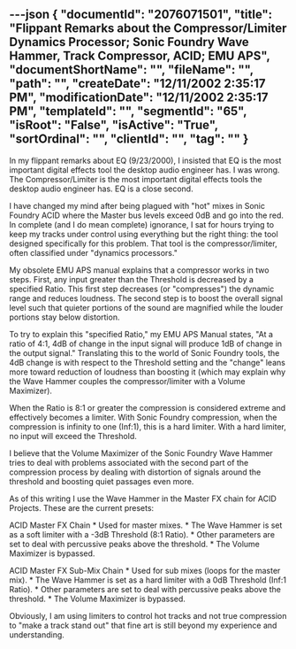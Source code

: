 ---json
{
  "documentId": "2076071501",
  "title": "Flippant Remarks about the Compressor/Limiter Dynamics Processor; Sonic Foundry Wave Hammer, Track Compressor, ACID; EMU APS",
  "documentShortName": "",
  "fileName": "",
  "path": "",
  "createDate": "12/11/2002 2:35:17 PM",
  "modificationDate": "12/11/2002 2:35:17 PM",
  "templateId": "",
  "segmentId": "65",
  "isRoot": "False",
  "isActive": "True",
  "sortOrdinal": "",
  "clientId": "",
  "tag": ""
}
---

In my flippant remarks about EQ (9/23/2000), I insisted that EQ is the most important digital effects tool the desktop audio engineer has. I was wrong. The Compressor/Limiter is the most important digital effects tools the desktop audio engineer has. EQ is a close second.

I have changed my mind after being plagued with &quot;hot&quot; mixes in Sonic Foundry ACID where the Master bus levels exceed 0dB and go into the red. In complete (and I do mean complete) ignorance, I sat for hours trying to keep my tracks under control using everything but the right thing: the tool designed specifically for this problem. That tool is the compressor/limiter, often classified under &quot;dynamics processors.&quot;

My obsolete EMU APS manual explains that a compressor works in two steps. First, any input greater than the Threshold is decreased by a specified Ratio. This first step decreases (or &quot;compresses&quot;) the dynamic range and reduces loudness. The second step is to boost the overall signal level such that quieter portions of the sound are magnified while the louder portions stay below distortion.

To try to explain this &quot;specified Ratio,&quot; my EMU APS Manual states, &quot;At a ratio of 4:1, 4dB of change in the input signal will produce 1dB of change in the output signal.&quot; Translating this to the world of Sonic Foundry tools, the 4dB change is with respect to the Threshold setting and the &quot;change&quot; leans more toward reduction of loudness than boosting it (which may explain why the Wave Hammer couples the compressor/limiter with a Volume Maximizer).

When the Ratio is 8:1 or greater the compression is considered extreme and effectively becomes a limiter. With Sonic Foundry compression, when the compression is infinity to one (Inf:1), this is a hard limiter. With a hard limiter, no input will exceed the Threshold.

I believe that the Volume Maximizer of the Sonic Foundry Wave Hammer tries to deal with problems associated with the second part of the compression process by dealing with distortion of signals around the threshold and boosting quiet passages even more.

As of this writing I use the Wave Hammer in the Master FX chain for ACID Projects. These are the current presets:

ACID Master FX Chain
    * Used for master mixes.
    * The Wave Hammer is set as a soft limiter with a -3dB Threshold (8:1 Ratio).
    * Other parameters are set to deal with percussive peaks above the threshold.
    * The Volume Maximizer is bypassed.

ACID Master FX Sub-Mix Chain
    * Used for sub mixes (loops for the master mix).
    * The Wave Hammer is set as a hard limiter with a 0dB Threshold (Inf:1 Ratio).
    * Other parameters are set to deal with percussive peaks above the threshold.
    * The Volume Maximizer is bypassed.

Obviously, I am using limiters to control hot tracks and not true compression to &quot;make a track stand out&quot; that fine art is still beyond my experience and understanding.
